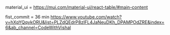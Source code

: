 material_ui =   https://mui.com/material-ui/react-table/#main-content

fist_commit = 36 min
https://www.youtube.com/watch?v=hXpYQqykORU&list=PLZdQEdrP8zlFL4JaNeuDKh_DPAMPOdZRE&index=6&ab_channel=CodeWithVishal